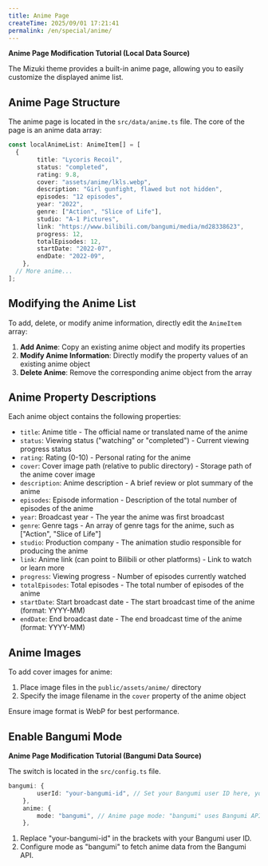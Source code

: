 ```yaml
---
title: Anime Page
createTime: 2025/09/01 17:21:41
permalink: /en/special/anime/
---
```


**Anime Page Modification Tutorial (Local Data Source)**

The Mizuki theme provides a built-in anime page, allowing you to easily customize the displayed anime list.

## Anime Page Structure

The anime page is located in the `src/data/anime.ts` file. The core of the page is an anime data array:

```typescript
const localAnimeList: AnimeItem[] = [
  {
		title: "Lycoris Recoil",
		status: "completed",
		rating: 9.8,
		cover: "assets/anime/lkls.webp",
		description: "Girl gunfight, flawed but not hidden",
		episodes: "12 episodes",
		year: "2022",
		genre: ["Action", "Slice of Life"],
		studio: "A-1 Pictures",
		link: "https://www.bilibili.com/bangumi/media/md28338623",
		progress: 12,
		totalEpisodes: 12,
		startDate: "2022-07",
		endDate: "2022-09",
	},
  // More anime...
];
```

## Modifying the Anime List

To add, delete, or modify anime information, directly edit the `AnimeItem` array:

1. **Add Anime**: Copy an existing anime object and modify its properties
2. **Modify Anime Information**: Directly modify the property values of an existing anime object
3. **Delete Anime**: Remove the corresponding anime object from the array

## Anime Property Descriptions

Each anime object contains the following properties:

- `title`: Anime title - The official name or translated name of the anime
- `status`: Viewing status ("watching" or "completed") - Current viewing progress status
- `rating`: Rating (0-10) - Personal rating for the anime
- `cover`: Cover image path (relative to public directory) - Storage path of the anime cover image
- `description`: Anime description - A brief review or plot summary of the anime
- `episodes`: Episode information - Description of the total number of episodes of the anime
- `year`: Broadcast year - The year the anime was first broadcast
- `genre`: Genre tags - An array of genre tags for the anime, such as ["Action", "Slice of Life"]
- `studio`: Production company - The animation studio responsible for producing the anime
- `link`: Anime link (can point to Bilibili or other platforms) - Link to watch or learn more
- `progress`: Viewing progress - Number of episodes currently watched
- `totalEpisodes`: Total episodes - The total number of episodes of the anime
- `startDate`: Start broadcast date - The start broadcast time of the anime (format: YYYY-MM)
- `endDate`: End broadcast date - The end broadcast time of the anime (format: YYYY-MM)

## Anime Images

To add cover images for anime:

1. Place image files in the `public/assets/anime/` directory
2. Specify the image filename in the `cover` property of the anime object

Ensure image format is WebP for best performance.




## Enable Bangumi Mode

**Anime Page Modification Tutorial (Bangumi Data Source)**

The switch is located in the `src/config.ts` file.
```typescript
bangumi: {
		userId: "your-bangumi-id", // Set your Bangumi user ID here, you can set it to "sai" for testing
	},
	anime: {
		mode: "bangumi", // Anime page mode: "bangumi" uses Bangumi API, "local" uses local configuration
	},
```

1. Replace "your-bangumi-id" in the brackets with your Bangumi user ID.
2. Configure mode as "bangumi" to fetch anime data from the Bangumi API.
